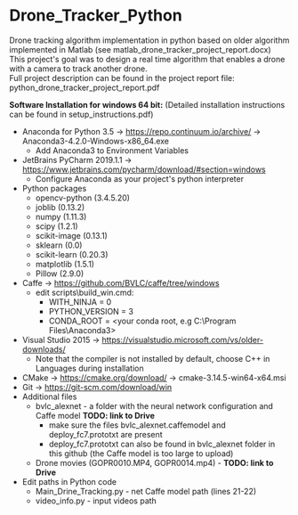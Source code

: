 # Drone_Tracker_Python
Drone tracking algorithm implementation in python based on older algorithm implemented in Matlab (see matlab_drone_tracker_project_report.docx)
<br>This project's goal was to design a real time algorithm that enables a drone with a camera to track another drone.
<br>Full project description can be found in the project report file: python_drone_tracker_project_report.pdf


<b>Software Installation for windows 64 bit:</b> (Detailed installation instructions can be found in setup_instructions.pdf)
* Anaconda for Python 3.5 -> https://repo.continuum.io/archive/ -> Anaconda3-4.2.0-Windows-x86_64.exe
  * Add Anaconda3 to Environment Variables
* JetBrains PyCharm 2019.1.1 -> https://www.jetbrains.com/pycharm/download/#section=windows
  * Configure Anaconda as your project's python interpreter
* Python packages
  * opencv-python (3.4.5.20)
  * joblib (0.13.2)
  * numpy (1.11.3)
  * scipy (1.2.1)
  * scikit-image (0.13.1)
  * sklearn (0.0)
  * scikit-learn (0.20.3)
  * matplotlib (1.5.1)
  * Pillow (2.9.0)
* Caffe -> https://github.com/BVLC/caffe/tree/windows
  * edit scripts\build_win.cmd:
    * WITH_NINJA = 0
    * PYTHON_VERSION = 3
    * CONDA_ROOT = <your conda root, e.g C:\Program Files\Anaconda3>
* Visual Studio 2015 -> https://visualstudio.microsoft.com/vs/older-downloads/
  * Note that the compiler is not installed by default, choose C++ in Languages during installation
* CMake -> https://cmake.org/download/ -> cmake-3.14.5-win64-x64.msi
* Git -> https://git-scm.com/download/win
* Additional files
  * bvlc_alexnet - a folder with the neural network configuration and Caffe model <b> TODO: link to Drive </b>
    * make sure the files bvlc_alexnet.caffemodel and deploy_fc7.prototxt are present
    * deploy_fc7.prototxt can also be found in bvlc_alexnet folder in this github (the Caffe model is too large to upload)
  * Drone movies (GOPR0010.MP4, GOPR0014.mp4) - <b> TODO: link to Drive </b>
* Edit paths in Python code
  * Main_Drine_Tracking.py - net Caffe model path (lines 21-22)
  * video_info.py - input videos path
